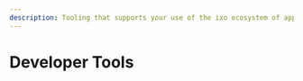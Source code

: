 ```yaml
---
description: Tooling that supports your use of the ixo ecosystem of applications
---
```


# Developer Tools



